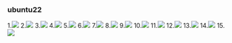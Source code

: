 				
### ubuntu22
1.![](https://img001.prntscr.com/file/img001/YrQs9biQTgeUcuSqAjLCtw.png)
2.![](https://img001.prntscr.com/file/img001/3DpoyXqiS5-agTF50JTQtg.png)
3.![](https://img001.prntscr.com/file/img001/DI2GVEjrTbG4aHOWyZePEA.png)
4.![](https://img001.prntscr.com/file/img001/ktMOGKs7T-yC0Tsyr1LfVA.png)
5.![](https://img001.prntscr.com/file/img001/QbrR3ym7RvuhZ1IxmfX5dw.png)
6.![](https://img001.prntscr.com/file/img001/EwLXtWnpRbSsM3yT0ExyOQ.png)
7.![](https://img001.prntscr.com/file/img001/uBAjGCL3TzyTM7QWkMq7Yg.png)
8.![](https://img001.prntscr.com/file/img001/wRleeF4cSEustJjuma7xAg.png)
9.![](https://img001.prntscr.com/file/img001/KH5a6QbcRX6UJOxh6cA1IA.png)
10.![](https://img001.prntscr.com/file/img001/brF2-vlRSi2bSv9BybEPgQ.png)
11.![](https://img001.prntscr.com/file/img001/80MsLO-VRCme1yNo1Y27sw.png)
12.![](https://img001.prntscr.com/file/img001/L5L86EExTa-8edLbO--xIw.png)
13.![](https://img001.prntscr.com/file/img001/zLndn1sSTa-rjX9-jFAfPg.png)
14.![](https://img001.prntscr.com/file/img001/vZulQ-TmTUOy4QHoCyzacA.png)
15. ![](https://img001.prntscr.com/file/img001/OijQSdqTSnCRuRNrVeDwrg.png)

